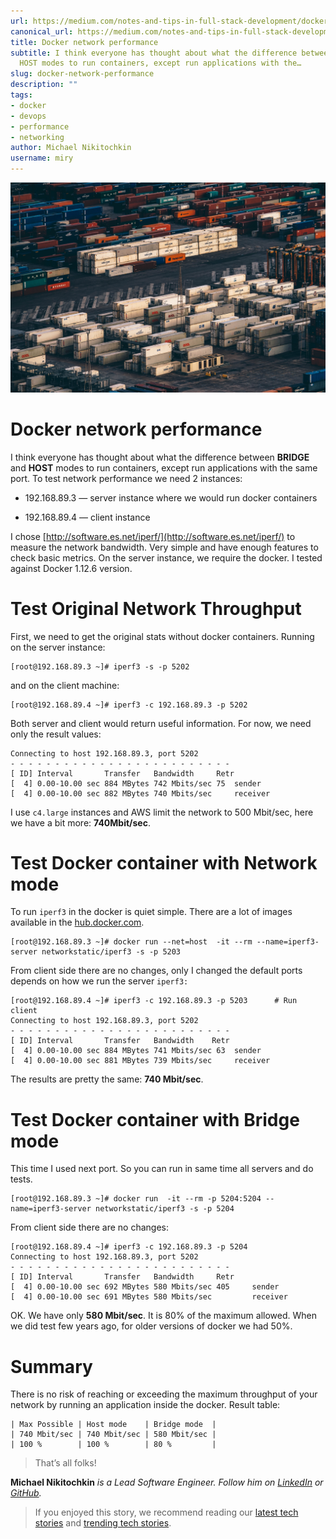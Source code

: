 ```yaml
---
url: https://medium.com/notes-and-tips-in-full-stack-development/docker-network-performance-b95bce32b4b9
canonical_url: https://medium.com/notes-and-tips-in-full-stack-development/docker-network-performance-b95bce32b4b9
title: Docker network performance
subtitle: I think everyone has thought about what the difference between BRIDGE and
  HOST modes to run containers, except run applications with the…
slug: docker-network-performance
description: ""
tags:
- docker
- devops
- performance
- networking
author: Michael Nikitochkin
username: miry
---
```


![](/assets/2017-03-28-docker-network-performance-1_I-vXSJj9y5A6kfAevnXYvg.jpeg)

# Docker network performance

I think everyone has thought about what the difference between **BRIDGE** and **HOST** modes to run containers, except run applications with the same port. To test network performance we need 2 instances:

* 192.168.89.3 — server instance where we would run docker containers

* 192.168.89.4 — client instance

I chose [http://software.es.net/iperf/](http://software.es.net/iperf/) to measure the network bandwidth. Very simple and have enough features to check basic metrics. On the server instance, we require the docker. I tested against Docker 1.12.6 version.

# Test Original Network Throughput

First, we need to get the original stats without docker containers. Running on the server instance:

```
[root@192.168.89.3 ~]# iperf3 -s -p 5202
```

and on the client machine:

```
[root@192.168.89.4 ~]# iperf3 -c 192.168.89.3 -p 5202
```

Both server and client would return useful information. For now, we need only the result values:

```
Connecting to host 192.168.89.3, port 5202
- - - - - - - - - - - - - - - - - - - - - - - - -
[ ID] Interval       Transfer   Bandwidth     Retr
[  4] 0.00-10.00 sec 884 MBytes 742 Mbits/sec 75  sender
[  4] 0.00-10.00 sec 882 MBytes 740 Mbits/sec     receiver
```

I use `c4.large` instances and AWS limit the network to 500 Mbit/sec, here we have a bit more: **740Mbit/sec**.

# Test Docker container with Network mode

To run `iperf3` in the docker is quiet simple. There are a lot of images available in the [hub.docker.com](https://hub.docker.com/search/?isAutomated=0&isOfficial=0&page=1&pullCount=0&q=iperf3&starCount=0).

```
[root@192.168.89.3 ~]# docker run --net=host  -it --rm --name=iperf3-server networkstatic/iperf3 -s -p 5203
```

From client side there are no changes, only I changed the default ports depends on how we run the server `iperf3:`

```
[root@192.168.89.4 ~]# iperf3 -c 192.168.89.3 -p 5203      # Run client
Connecting to host 192.168.89.3, port 5202
- - - - - - - - - - - - - - - - - - - - - - - - -
[ ID] Interval       Transfer   Bandwidth    Retr
[  4] 0.00-10.00 sec 884 MBytes 741 Mbits/sec 63  sender
[  4] 0.00-10.00 sec 881 MBytes 739 Mbits/sec     receiver
```

The results are pretty the same: **740 Mbit/sec**.

# Test Docker container with Bridge mode

This time I used next port. So you can run in same time all servers and do tests.

```
[root@192.168.89.3 ~]# docker run  -it --rm -p 5204:5204 --name=iperf3-server networkstatic/iperf3 -s -p 5204
```

From client side there are no changes:

```
[root@192.168.89.4 ~]# iperf3 -c 192.168.89.3 -p 5204
Connecting to host 192.168.89.3, port 5202
- - - - - - - - - - - - - - - - - - - - - - - - -
[ ID] Interval       Transfer   Bandwidth     Retr
[  4] 0.00-10.00 sec 692 MBytes 580 Mbits/sec 405     sender
[  4] 0.00-10.00 sec 691 MBytes 580 Mbits/sec         receiver
```

OK. We have only **580 Mbit/sec**. It is 80% of the maximum allowed. When we did test few years ago, for older versions of docker we had 50%.

# Summary

There is no risk of reaching or exceeding the maximum throughput of your network by running an application inside the docker. Result table:

```
| Max Possible | Host mode    | Bridge mode  |
| 740 Mbit/sec | 740 Mbit/sec | 580 Mbit/sec |
| 100 %        | 100 %        | 80 %         |
```

> That’s all folks!

**Michael Nikitochkin** *is a Lead Software Engineer. Follow him on [LinkedIn](https://www.linkedin.com/in/michaelnikitochkin/) or [GitHub](https://github.com/miry).*

> If you enjoyed this story, we recommend reading our [latest tech stories](https://jtway.co/latest) and [trending tech stories](https://jtway.co/trending).


